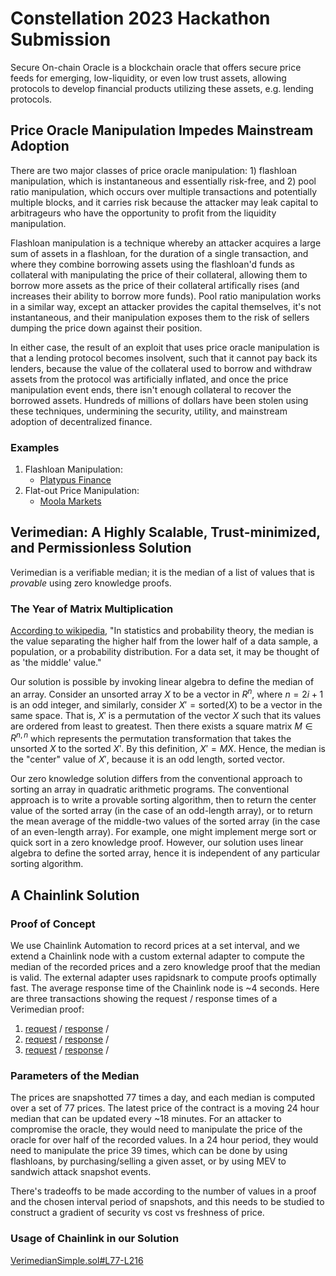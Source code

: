 # Constellation 2023 Hackathon Submission
Secure On-chain Oracle is a blockchain oracle that offers secure price feeds for emerging, low-liquidity, or even low trust assets, allowing protocols to develop financial products utilizing these assets, e.g. lending protocols.

## Price Oracle Manipulation Impedes Mainstream Adoption
There are two major classes of price oracle manipulation: 1) flashloan manipulation, which is instantaneous and essentially risk-free, and 2) pool ratio manipulation, which occurs over multiple transactions and potentially multiple blocks, and it carries risk because the attacker may leak capital to arbitrageurs who have the opportunity to profit from the liquidity manipulation.

Flashloan manipulation is a technique whereby an attacker acquires a large sum of assets in a flashloan, for the duration of a single transaction, and where they combine borrowing assets using the flashloan'd funds as collateral with manipulating the price of their collateral, allowing them to borrow more assets as the price of their collateral artifically rises (and increases their ability to borrow more funds). Pool ratio manipulation works in a similar way, except an attacker provides the capital themselves, it's not instantaneous, and their manipulation exposes them to the risk of sellers dumping the price down against their position.

In either case, the result of an exploit that uses price oracle manipulation is that a lending protocol becomes insolvent, such that it cannot pay back its lenders, because the value of the collateral used to borrow and withdraw assets from the protocol was artificially inflated, and once the price manipulation event ends, there isn't enough collateral to recover the borrowed assets. Hundreds of millions of dollars have been stolen using these techniques, undermining the security, utility, and mainstream adoption of decentralized finance.

### Examples
1. Flashloan Manipulation:
    - [Platypus Finance](https://rekt.news/platypus-rekt2/)
2. Flat-out Price Manipulation:
    - [Moola Markets](https://rekt.news/moola-markets-rekt/)

## Verimedian: A Highly Scalable, Trust-minimized, and Permissionless Solution
Verimedian is a verifiable median; it is the median of a list of values that is *provable* using zero knowledge proofs.

### The Year of Matrix Multiplication
[According to wikipedia](https://en.wikipedia.org/wiki/Median), "In statistics and probability theory, the median is the value separating the higher half from the lower half of a data sample, a population, or a probability distribution. For a data set, it may be thought of as 'the middle' value."

Our solution is possible by invoking linear algebra to define the median of an array. Consider an unsorted array $X$ to be a vector in $R^n$, where $n = 2i +1$ is an odd integer, and similarly, consider $X' = \text{sorted}(X)$ to be a vector in the same space. That is, $X'$ is a permutation of the vector $X$ such that its values are ordered from least to greatest. Then there exists a square matrix $M \in R^{n,n}$ which represents the permutation transformation that takes the unsorted $X$ to the sorted $X'$. By this definition, $X' = MX$. Hence, the median is the "center" value of $X'$, because it is an odd length, sorted vector.

Our zero knowledge solution differs from the conventional approach to sorting an array in quadratic arithmetic programs. The conventional approach is to write a provable sorting algorithm, then to return the center value of the sorted array (in the case of an odd-length array), or to return the mean average of the middle-two values of the sorted array (in the case of an even-length array). For example, one might implement merge sort or quick sort in a zero knowledge proof. However, our solution uses linear algebra to define the sorted array, hence it is independent of any particular sorting algorithm.

## A Chainlink Solution
### Proof of Concept
We use Chainlink Automation to record prices at a set interval, and we extend a Chainlink node with a custom external adapter to compute the median of the recorded prices and a zero knowledge proof that the median is valid. The external adapter uses rapidsnark to compute proofs optimally fast. The average response time of the Chainlink node is ~4 seconds. Here are three transactions showing the request / response times of a Verimedian proof:

  1. [request](https://sepolia.arbiscan.io/tx/0x91edad394de7c13c61f5ef1e34fbaadc8c632e347c70263778c8a269525b699b) / [response](https://sepolia.arbiscan.io/tx/0x594d9681b745babdd3af40a6157d74545db846574e1561270cae177f463190ba) /
  2. [request](https://sepolia.arbiscan.io/tx/0xcf9ca5573342709b7a670f66d4d678d77147a147565ffa356614c456bdcc666a) / [response](https://sepolia.arbiscan.io/tx/0x1816973691f871773310356557021dd56141d22abe35966bbde5e765b434b1e4) /
  3. [request](https://sepolia.arbiscan.io/tx/0x8a69ef5e616ccb46d7b983819af322d2d30371d3176796c312e2e33d1dd956d6) / [response](https://sepolia.arbiscan.io/tx/0xc0d0e128a8ef918503b04888ca970a7379cbd70d1eb0d0d56f7615b16cdca238) /



### Parameters of the Median
The prices are snapshotted 77 times a day, and each median is computed over a set of 77 prices. The latest price of the contract is a moving 24 hour median that can be updated every ~18 minutes. For an attacker to compromise the oracle, they would need to manipulate the price of the oracle for over half of the recorded values. In a 24 hour period, they would need to manipulate the price 39 times, which can be done by using flashloans, by purchasing/selling a given asset, or by using MEV to sandwich attack snapshot events.

There's tradeoffs to be made according to the number of values in a proof and the chosen interval period of snapshots, and this needs to be studied to construct a gradient of security vs cost vs freshness of price.

### Usage of Chainlink in our Solution
[VerimedianSimple.sol#L77-L216](https://github.com/codename-mainstream-adoption/constellation/blob/main/smart_contracts/src/VerimedianSimple.sol#L77-L216)
